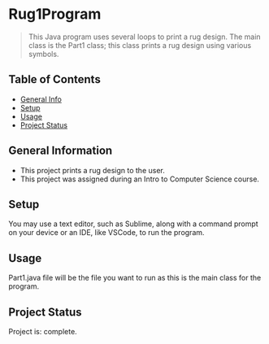 # Rug1Program
> This Java program uses several loops to print a rug design. The main class is the Part1 class; this class prints a rug design using various symbols. 

## Table of Contents
* [General Info](#general-information)
* [Setup](#setup)
* [Usage](#usage)
* [Project Status](#project-status)


## General Information
- This project prints a rug design to the user.
- This project was assigned during an Intro to Computer Science course.

## Setup
You may use a text editor, such as Sublime, along with a command prompt on your device or an IDE, like VSCode, to run the program.

## Usage
Part1.java file will be the file you want to run as this is the main class for the program.

## Project Status
Project is: complete.
